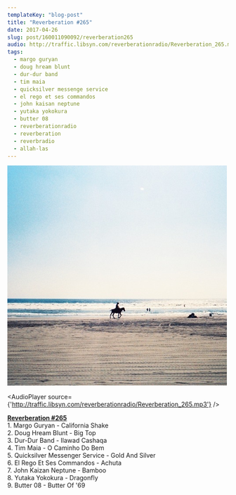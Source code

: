```yaml
---
templateKey: "blog-post"
title: "Reverberation #265"
date: 2017-04-26
slug: post/160011090092/reverberation265
audio: http://traffic.libsyn.com/reverberationradio/Reverberation_265.mp3
tags:
  - margo guryan
  - doug hream blunt
  - dur-dur band
  - tim maia
  - quicksilver messenge service
  - el rego et ses commandos
  - john kaisan neptune
  - yutaka yokokura
  - butter 08
  - reverberationradio
  - reverberation
  - reverbradio
  - allah-las
---
```


![Reverberation #265](../images/a75000f3c27c60ddaaf78df4c9e1bb33380693199ee1c0a9eb75acc14f388ee6.jpg)

<AudioPlayer source={'http://traffic.libsyn.com/reverberationradio/Reverberation_265.mp3'} />

<p><b><a href="http://traffic.libsyn.com/reverberationradio/Reverberation_265.mp3">Reverberation #265</a><br /></b>1. Margo Guryan - California Shake<br />2. Doug Hream Blunt - Big Top<br />3. Dur-Dur Band - Ilawad Cashaqa<br />4. Tim Maia - O Caminho Do Bem<br />5. Quicksilver Messenger Service - Gold And Silver<br />6. El Rego Et Ses Commandos - Achuta<br />7. John Kaizan Neptune - Bamboo<br />8. Yutaka Yokokura - Dragonfly<br />9. Butter 08 - Butter Of '69</p>
